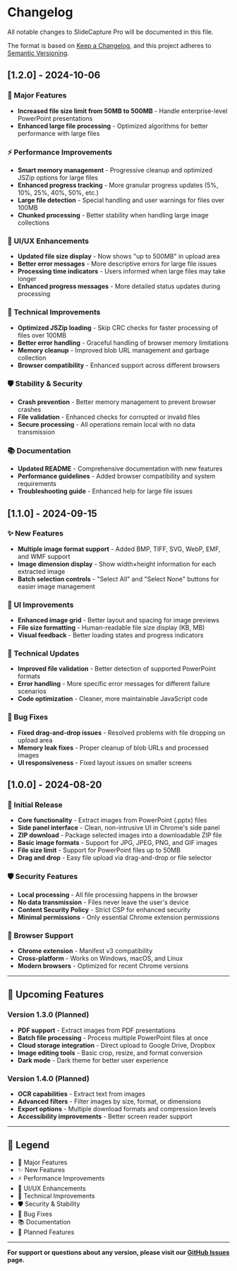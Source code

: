 # Changelog

All notable changes to SlideCapture Pro will be documented in this file.

The format is based on [Keep a Changelog](https://keepachangelog.com/en/1.0.0/),
and this project adheres to [Semantic Versioning](https://semver.org/spec/v2.0.0.html).

## [1.2.0] - 2024-10-06

### 🚀 Major Features
- **Increased file size limit from 50MB to 500MB** - Handle enterprise-level PowerPoint presentations
- **Enhanced large file processing** - Optimized algorithms for better performance with large files

### ⚡ Performance Improvements
- **Smart memory management** - Progressive cleanup and optimized JSZip options for large files
- **Enhanced progress tracking** - More granular progress updates (5%, 10%, 25%, 40%, 50%, etc.)
- **Large file detection** - Special handling and user warnings for files over 100MB
- **Chunked processing** - Better stability when handling large image collections

### 🎨 UI/UX Enhancements
- **Updated file size display** - Now shows "up to 500MB" in upload area
- **Better error messages** - More descriptive errors for large file issues
- **Processing time indicators** - Users informed when large files may take longer
- **Enhanced progress messages** - More detailed status updates during processing

### 🔧 Technical Improvements
- **Optimized JSZip loading** - Skip CRC checks for faster processing of files over 100MB
- **Better error handling** - Graceful handling of browser memory limitations
- **Memory cleanup** - Improved blob URL management and garbage collection
- **Browser compatibility** - Enhanced support across different browsers

### 🛡️ Stability & Security
- **Crash prevention** - Better memory management to prevent browser crashes
- **File validation** - Enhanced checks for corrupted or invalid files
- **Secure processing** - All operations remain local with no data transmission

### 📚 Documentation
- **Updated README** - Comprehensive documentation with new features
- **Performance guidelines** - Added browser compatibility and system requirements
- **Troubleshooting guide** - Enhanced help for large file issues

## [1.1.0] - 2024-09-15

### ✨ New Features
- **Multiple image format support** - Added BMP, TIFF, SVG, WebP, EMF, and WMF support
- **Image dimension display** - Show width×height information for each extracted image
- **Batch selection controls** - "Select All" and "Select None" buttons for easier image management

### 🎨 UI Improvements
- **Enhanced image grid** - Better layout and spacing for image previews
- **File size formatting** - Human-readable file size display (KB, MB)
- **Visual feedback** - Better loading states and progress indicators

### 🔧 Technical Updates
- **Improved file validation** - Better detection of supported PowerPoint formats
- **Error handling** - More specific error messages for different failure scenarios
- **Code optimization** - Cleaner, more maintainable JavaScript code

### 🐛 Bug Fixes
- **Fixed drag-and-drop issues** - Resolved problems with file dropping on upload area
- **Memory leak fixes** - Proper cleanup of blob URLs and processed images
- **UI responsiveness** - Fixed layout issues on smaller screens

## [1.0.0] - 2024-08-20

### 🎉 Initial Release
- **Core functionality** - Extract images from PowerPoint (.pptx) files
- **Side panel interface** - Clean, non-intrusive UI in Chrome's side panel
- **ZIP download** - Package selected images into a downloadable ZIP file
- **Basic image formats** - Support for JPG, JPEG, PNG, and GIF images
- **File size limit** - Support for PowerPoint files up to 50MB
- **Drag and drop** - Easy file upload via drag-and-drop or file selector

### 🛡️ Security Features
- **Local processing** - All file processing happens in the browser
- **No data transmission** - Files never leave the user's device
- **Content Security Policy** - Strict CSP for enhanced security
- **Minimal permissions** - Only essential Chrome extension permissions

### 📱 Browser Support
- **Chrome extension** - Manifest v3 compatibility
- **Cross-platform** - Works on Windows, macOS, and Linux
- **Modern browsers** - Optimized for recent Chrome versions

---

## 🔮 Upcoming Features

### Version 1.3.0 (Planned)
- **PDF support** - Extract images from PDF presentations
- **Batch file processing** - Process multiple PowerPoint files at once
- **Cloud storage integration** - Direct upload to Google Drive, Dropbox
- **Image editing tools** - Basic crop, resize, and format conversion
- **Dark mode** - Dark theme for better user experience

### Version 1.4.0 (Planned)
- **OCR capabilities** - Extract text from images
- **Advanced filters** - Filter images by size, format, or dimensions
- **Export options** - Multiple download formats and compression levels
- **Accessibility improvements** - Better screen reader support

---

## 📝 Legend

- 🚀 Major Features
- ✨ New Features  
- ⚡ Performance Improvements
- 🎨 UI/UX Enhancements
- 🔧 Technical Improvements
- 🛡️ Security & Stability
- 🐛 Bug Fixes
- 📚 Documentation
- 🔮 Planned Features

---

**For support or questions about any version, please visit our [GitHub Issues](https://github.com/yourusername/slidecapture-pro/issues) page.**